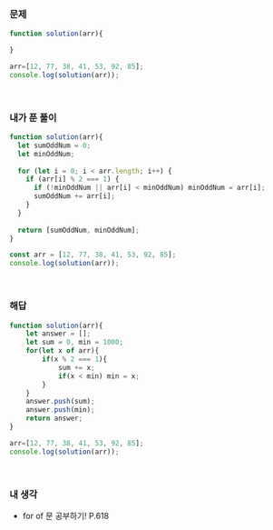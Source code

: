 ### 문제
```javascript
function solution(arr){

}

arr=[12, 77, 38, 41, 53, 92, 85];
console.log(solution(arr));
```

<br />

### 내가 푼 풀이
```javascript
function solution(arr){
  let sumOddNum = 0;
  let minOddNum;
  
  for (let i = 0; i < arr.length; i++) {
    if (arr[i] % 2 === 1) {
      if (!minOddNum || arr[i] < minOddNum) minOddNum = arr[i];
      sumOddNum += arr[i];
    }
  }
  
  return [sumOddNum, minOddNum];
}

const arr = [12, 77, 38, 41, 53, 92, 85];
console.log(solution(arr));
```

<br />

### 해답
```javascript
function solution(arr){
    let answer = [];
    let sum = 0, min = 1000;
    for(let x of arr){
        if(x % 2 === 1){
            sum += x;
            if(x < min) min = x;
        }
    }
    answer.push(sum);
    answer.push(min);     
    return answer;
}

arr=[12, 77, 38, 41, 53, 92, 85];
console.log(solution(arr));
```

<br />

### 내 생각
- for of 문 공부하기! P.618
